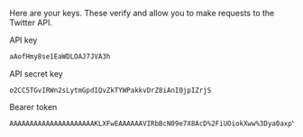 Here are your keys.
These verify and allow you to make requests to the Twitter API.

API key

```bash
aAofHmy8se1EaWDLOAJ7JVA3h
```

API secret key
```
o2CC5TGvIRWn2sLytmGpdIQvZkTYWPakkvDrZ8iAnI0jpIZrjS
```

Bearer token
```
AAAAAAAAAAAAAAAAAAAAAKLXFwEAAAAAAVIRbBcN09e7X8AcD%2FiUOiokXww%3Dya0axpYZ52YNy2G6WPoxSYUS5PLUEuMWPpCcpiWX13hOx13xiS```
